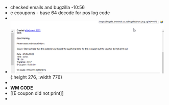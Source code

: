 - checked emails and bugzilla -10:56
- e ecoupons - base 64 decode for pos log code
-
- ![image.png](../assets/image_1656156634002_0.png){:height 276, :width 776}
-
- **WM CODE**
- [[E coupon did not print]]
-